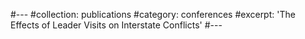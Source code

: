#---
#collection: publications
#category: conferences
#excerpt: 'The Effects of Leader Visits on Interstate Conflicts'
#---
